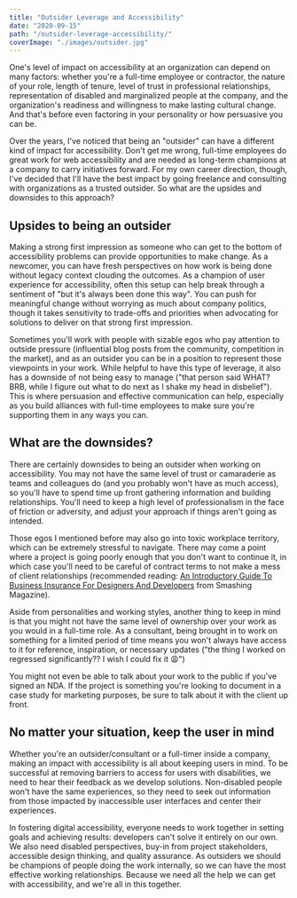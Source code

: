 ```yaml
---
title: "Outsider Leverage and Accessibility"
date: "2020-09-15"
path: "/outsider-leverage-accessibility/"
coverImage: "./images/outsider.jpg"
---
```


One's level of impact on accessibility at an organization can depend on many factors: whether you're a full-time employee or contractor, the nature of your role, length of tenure, level of trust in professional relationships, representation of disabled and marginalized people at the company, and the organization's readiness and willingness to make lasting cultural change. And that's before even factoring in your personality or how persuasive you can be.

Over the years, I've noticed that being an "outsider" can have a different kind of impact for accessibility. Don't get me wrong, full-time employees do great work for web accessibility and are needed as long-term champions at a company to carry initiatives forward. For my own career direction, though, I've decided that I'll have the best impact by going freelance and consulting with organizations as a trusted outsider. So what are the upsides and downsides to this approach?

## Upsides to being an outsider

Making a strong first impression as someone who can get to the bottom of accessibility problems can provide opportunities to make change. As a newcomer, you can have fresh perspectives on how work is being done without legacy context clouding the outcomes. As a champion of user experience for accessibility, often this setup can help break through a sentiment of "but it's always been done this way". You can push for meaningful change without worrying as much about company politics, though it takes sensitivity to trade-offs and priorities when advocating for solutions to deliver on that strong first impression.

Sometimes you'll work with people with sizable egos who pay attention to outside pressure (influential blog posts from the community, competition in the market), and as an outsider you can be in a position to represent those viewpoints in your work. While helpful to have this type of leverage, it also has a downside of not being easy to manage ("that person said WHAT? BRB, while I figure out what to do next as I shake my head in disbelief"). This is where persuasion and effective communication can help, especially as you build alliances with full-time employees to make sure you're supporting them in any ways you can.

## What are the downsides?

There are certainly downsides to being an outsider when working on accessibility. You may not have the same level of trust or camaraderie as teams and colleagues do (and you probably won't have as much access), so you'll have to spend time up front gathering information and building relationships. You'll need to keep a high level of professionalism in the face of friction or adversity, and adjust your approach if things aren't going as intended.

Those egos I mentioned before may also go into toxic workplace territory, which can be extremely stressful to navigate. There may come a point where a project is going poorly enough that you don't want to continue it, in which case you'll need to be careful of contract terms to not make a mess of client relationships (recommended reading: [An Introductory Guide To Business Insurance For Designers And Developers](https://www.smashingmagazine.com/2018/03/guide-business-insurance-designers-developers/) from Smashing Magazine).

Aside from personalities and working styles, another thing to keep in mind is that you might not have the same level of ownership over your work as you would in a full-time role. As a consultant, being brought in to work on something for a limited period of time means you won't always have access to it for reference, inspiration, or necessary updates ("the thing I worked on regressed significantly?? I wish I could fix it 😩")

You might not even be able to talk about your work to the public if you've signed an NDA. If the project is something you're looking to document in a case study for marketing purposes, be sure to talk about it with the client up front.

## No matter your situation, keep the user in mind

Whether you're an outsider/consultant or a full-timer inside a company, making an impact with accessibility is all about keeping users in mind. To be successful at removing barriers to access for users with disabilities, we need to hear their feedback as we develop solutions. Non-disabled people won't have the same experiences, so they need to seek out information from those impacted by inaccessible user interfaces and center their experiences.

In fostering digital accessibility, everyone needs to work together in setting goals and achieving results: developers can't solve it entirely on our own. We also need disabled perspectives, buy-in from project stakeholders, accessible design thinking, and quality assurance. As outsiders we should be champions of people doing the work internally, so we can have the most effective working relationships. Because we need all the help we can get with accessibility, and we're all in this together.
